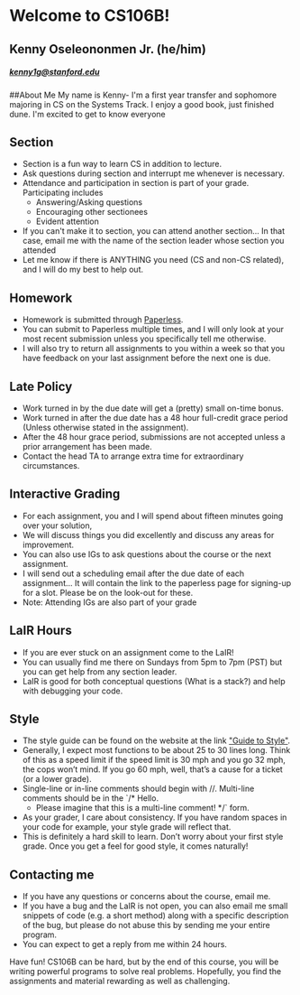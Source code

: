 # Welcome to CS106B!

## Kenny Oseleononmen Jr. (he/him)
##### [kenny1g@stanford.edu](mailto:kenny1g@stanford.edu)

##About Me
My name is Kenny- I'm a first year transfer and sophomore majoring in CS on the Systems Track. I enjoy a good book, just finished dune. I'm excited to get to know everyone

## Section 
- Section is a fun way to learn CS in addition to lecture.  
- Ask questions during section and interrupt me whenever is necessary.
- Attendance and participation in section is part of your grade. Participating includes
   - Answering/Asking questions
   - Encouraging other sectionees
   - Evident attention
- If you can't make it to section, you can attend another section... In that case, email me with the name of the section leader whose section you attended
- Let me know if there is ANYTHING you need (CS and non-CS related), and I will do my best to help out.


## Homework 
- Homework is submitted through [Paperless](https://paperless.stanford.edu).
- You can submit to Paperless multiple times, and I will only look at your most recent submission unless you specifically tell me otherwise.
- I will also try to return all assignments to you within a week so that you have feedback on your last assignment before the next one is due.

## Late Policy 
- Work turned in by the due date will get a (pretty) small on-time bonus.
- Work turned in after the due date has a 48 hour full-credit grace period (Unless otherwise stated in the assignment). 
- After the 48 hour grace period, submissions are not accepted unless a prior arrangement has been made.
- Contact the head TA to arrange extra time for extraordinary circumstances.

## Interactive Grading 
- For each assignment, you and I will spend about fifteen minutes going over your solution, 
- We will discuss things you did excellently and discuss any areas for improvement.  
- You can also use IGs to ask questions about the course or the next assignment.  
- I will send out a scheduling email after the due date of each assignment... It will contain the link to the paperless page for signing-up for a slot. Please be on the look-out for these.
- Note: Attending IGs are also part of your grade

## LaIR Hours 
- If you are ever stuck on an assignment  come to the LaIR! 
- You can usually find me there on Sundays from 5pm to 7pm (PST) but you can get help from any section leader. 
- LaIR is good for both conceptual questions (What is a stack?) and help with debugging your code.

## Style
- The style guide can be found on the website at the link ["Guide to Style"](https://web.stanford.edu/class/archive/cs/cs106b/cs106b.1216/resources/style_guide.html).
- Generally, I expect most functions to be about 25 to 30 lines long. Think of this as a
speed limit  if the speed limit is 30 mph and you go 32 mph, the cops won’t mind. If you
go 60 mph, well, that’s a cause for a ticket (or a lower grade).
- Single-line or in-line comments should begin with //. Multi-line comments should be in
the 
 `/* Hello.
   * Please imagine that this is a multi-line comment!
   */`
form.
- As your grader, I care about consistency. If you have random spaces in your code for
example, your style grade will reflect that.
- This is definitely a hard skill to learn. Don’t worry about your first style grade. Once you
get a feel for good style, it comes naturally!

## Contacting me 
- If you have any questions or concerns about the course, email me. 
- If you have a bug and the LaIR is not open, you can also email me small snippets of code (e.g. a short method) along with a specific description of the bug, but please do not abuse this by sending me your entire program. 
- You can expect to get a reply from me within 24 hours.

Have fun! CS106B can be hard, but by the end of this course, you will be writing powerful programs to solve real problems. Hopefully, you find the assignments and material rewarding as well as challenging.

